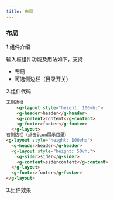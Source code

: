 ```yaml
---
title: 布局
---
```

### 布局

1.组件介绍

输入框组件功能及用法如下，支持
* 布局
* 可选侧边栏（目录开关）

2.组件代码

```HTML
无侧边栏
    <g-layout style="height: 100vh;">
    <g-header>header</g-header>
    <g-content>content</g-content>
    <g-footer>footer</g-footer>
  </g-layout>
右侧边栏（点击icon展示目录）
<g-layout style="height: 100vh;">
  <g-header>header</g-header>
  <g-layout style="height: 50vh;">
    <g-sider>sider</g-sider>
    <g-content>sidercontent</g-content>
  </g-layout>
  <g-footer>footer</g-footer>
</g-layout>
```

3.组件效果

<ClientOnly>
  <layout-demo></layout-demo>
</ClientOnly>

<script>

</script>